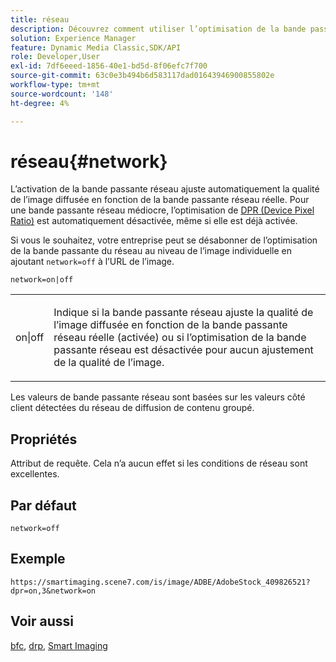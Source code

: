 ```yaml
---
title: réseau
description: Découvrez comment utiliser l’optimisation de la bande passante du réseau pour ajuster la qualité de l’image diffusée en fonction de la bande passante du réseau.
solution: Experience Manager
feature: Dynamic Media Classic,SDK/API
role: Developer,User
exl-id: 7df6eeed-1856-40e1-bd5d-8f06efc7f700
source-git-commit: 63c0e3b494b6d583117dad01643946900855802e
workflow-type: tm+mt
source-wordcount: '148'
ht-degree: 4%

---
```


# réseau{#network}

L’activation de la bande passante réseau ajuste automatiquement la qualité de l’image diffusée en fonction de la bande passante réseau réelle. Pour une bande passante réseau médiocre, l’optimisation de [DPR (Device Pixel Ratio)](/help/aem-is-ir-api/is-api/http-ref/image-serving-api-ref/c-http-protocol-reference/c-command-reference/r-dpr.md) est automatiquement désactivée, même si elle est déjà activée.

Si vous le souhaitez, votre entreprise peut se désabonner de l’optimisation de la bande passante du réseau au niveau de l’image individuelle en ajoutant `network=off` à l’URL de l’image.

`network=on|off`

<table id="simpletable_2D23B1B282CD4216AB5BE7E7430D1B3F"> 
 <tr class="strow"> 
  <td class="stentry"> <p> <span class="codeph"> on|off </span> </p> </td> 
  <td class="stentry"> <p>Indique si la bande passante réseau ajuste la qualité de l’image diffusée en fonction de la bande passante réseau réelle (activée) ou si l’optimisation de la bande passante réseau est désactivée pour aucun ajustement de la qualité de l’image.</p> </td> 
 </tr> 
</table>

Les valeurs de bande passante réseau sont basées sur les valeurs côté client détectées du réseau de diffusion de contenu groupé.

## Propriétés

Attribut de requête. Cela n’a aucun effet si les conditions de réseau sont excellentes.

## Par défaut

`network=off`

## Exemple

`https://smartimaging.scene7.com/is/image/ADBE/AdobeStock_409826521?dpr=on,3&network=on`

## Voir aussi

[bfc](/help/aem-is-ir-api/is-api/http-ref/image-serving-api-ref/c-http-protocol-reference/c-command-reference/r-bfc.md), [drp](/help/aem-is-ir-api/is-api/http-ref/image-serving-api-ref/c-http-protocol-reference/c-command-reference/r-dpr.md), [Smart Imaging](https://experienceleague.adobe.com/docs/experience-manager-cloud-service/content/assets/dynamicmedia/imaging-faq.html?lang=en)
